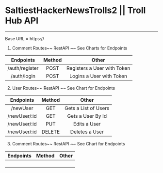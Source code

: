 # SaltiestHackerNewsTrolls2 || Troll Hub API

---

Base URL = https://

1. Comment Routes~~ RestAPI ~~ See Charts for Endpoints

|      Endpoints       | Method|            Other                |
| :------------------: | :----:| :-----------------------------: |
|   /auth/register     |  POST |  Registers a User with Token    |
|   /auth/login        |  POST |  Logins a User with Token       |


2. User Routes~~ RestAPI ~~ See Chart for Endpoints


|      Endpoints       | Method|            Other                |
| :------------------: | :----:| :-----------------------------: |
|      /newUser        | GET   |     Gets a List of Users        |
|      /newUser/:id    | GET   |      Gets a User By Id          |
|      /newUser/:id    | PUT   |        Edits a User             |
|      /newUser/:id    |DELETE |        Deletes a User           |

3. Comment Routes~~ RestAPI ~~ See Chart for Endpoints

|      Endpoints       | Method|            Other                |
| :------------------: | :----:| :-----------------------------: |
|                      |       |                                 |
|                      |       |                                 |
|                      |       |                                 |
|                      |       |                                 |

